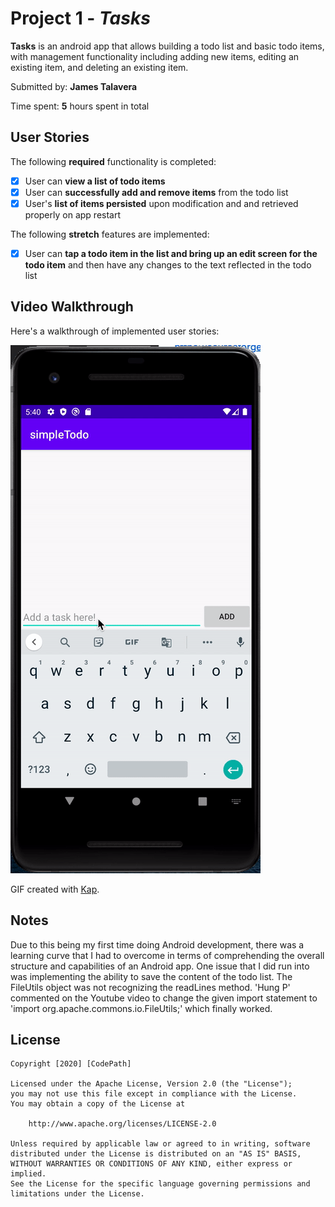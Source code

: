 # Project 1 - *Tasks*

**Tasks** is an android app that allows building a todo list and basic todo items, with management functionality including adding new items, editing an existing item, and deleting an existing item.

Submitted by: **James Talavera**

Time spent: **5** hours spent in total

## User Stories

The following **required** functionality is completed:

* [X] User can **view a list of todo items**
* [X] User can **successfully add and remove items** from the todo list
* [X] User's **list of items persisted** upon modification and and retrieved properly on app restart

The following **stretch** features are implemented:

* [X] User can **tap a todo item in the list and bring up an edit screen for the todo item** and then have any changes to the text reflected in the todo list

## Video Walkthrough

Here's a walkthrough of implemented user stories:

<img src='Kapture 2020-06-23 at 17.42.35.gif' title='Video Walkthrough' width='' alt='Video Walkthrough' />

GIF created with [Kap](https://getkap.co/).

## Notes

Due to this being my first time doing Android development, there was a learning curve that I had to overcome in terms
of comprehending the overall structure and capabilities of an Android app. One issue that I did run into was implementing the ability
to save the content of the todo list. The FileUtils object was not recognizing the readLines method. 'Hung P' commented on the Youtube
 video to change the given import statement to 'import org.apache.commons.io.FileUtils;' which finally worked.

## License

    Copyright [2020] [CodePath]

    Licensed under the Apache License, Version 2.0 (the "License");
    you may not use this file except in compliance with the License.
    You may obtain a copy of the License at

        http://www.apache.org/licenses/LICENSE-2.0

    Unless required by applicable law or agreed to in writing, software
    distributed under the License is distributed on an "AS IS" BASIS,
    WITHOUT WARRANTIES OR CONDITIONS OF ANY KIND, either express or implied.
    See the License for the specific language governing permissions and
    limitations under the License.
